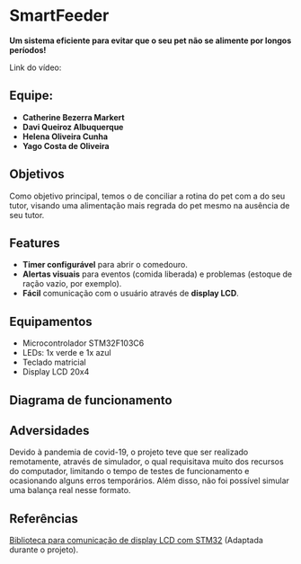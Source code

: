 # SmartFeeder
**Um sistema eficiente para evitar que o seu pet não se alimente por longos períodos!**

Link do vídeo:

## Equipe:
- **Catherine Bezerra Markert**
- **Davi Queiroz Albuquerque**
- **Helena Oliveira Cunha**
- **Yago Costa de Oliveira**

## Objetivos
Como objetivo principal, temos o de conciliar a rotina do pet com a do seu tutor, visando uma alimentação mais regrada do pet mesmo na ausência de seu tutor.

## Features
- **Timer configurável** para abrir o comedouro.
- **Alertas visuais** para eventos (comida liberada) e problemas (estoque de ração vazio, por exemplo).
- **Fácil** comunicação com o usuário através de **display LCD**.

## Equipamentos
- Microcontrolador STM32F103C6
- LEDs: 1x verde e 1x azul
- Teclado matricial
- Display LCD 20x4

## Diagrama de funcionamento

## Adversidades
Devido à pandemia de covid-19, o projeto teve que ser realizado remotamente, através de simulador, o qual requisitava muito dos recursos do computador, limitando o tempo de testes de funcionamento e ocasionando alguns erros temporários. Além disso, não foi possível simular uma balança real nesse formato.

## Referências
[Biblioteca para comunicação de display LCD com STM32](https://github.com/delpitec/C_STM32_LibLiquidCrystal) (Adaptada durante o projeto).